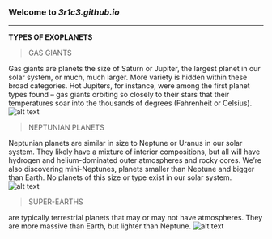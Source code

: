 ### Welcome to *3r1c3.github.io*
---
**TYPES OF EXOPLANETS**

>GAS GIANTS

Gas giants are planets the size of Saturn or Jupiter, the largest planet in our solar system, or much, much larger.
More variety is hidden within these broad categories. Hot Jupiters, for instance, were among the first planet types found – gas giants orbiting so closely to their stars that their temperatures soar into the thousands of degrees (Fahrenheit or Celsius).
![alt text](https://exoplanets.nasa.gov/internal_resources/1801/)

>NEPTUNIAN PLANETS

Neptunian planets are similar in size to Neptune or Uranus in our solar system. They likely have a mixture of interior compositions, but all will have hydrogen and helium-dominated outer atmospheres and rocky cores. We’re also discovering mini-Neptunes, planets smaller than Neptune and bigger than Earth. No planets of this size or type exist in our solar system.
![alt text](https://www.spaceanswers.com/wp-content/uploads/2016/12/Hubble-Discovers-a-Blue-Planet-HD-189733b.jpg)

>SUPER-EARTHS

 are typically terrestrial planets that may or may not have atmospheres. They are more massive than Earth, but lighter than Neptune.
 ![alt text](https://www.nasa.gov/sites/default/files/images/742541main_Kepler-62MorningStar-1_full.jpg)

